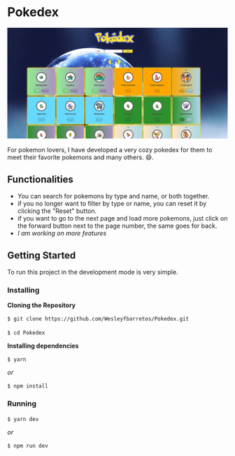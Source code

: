 # Pokedex

![Preview-Screens](https://github.com/Wesleyfbarretos/Pokedex/blob/main/src/images/Dex-print.png)

For pokemon lovers, I have developed a very cozy pokedex for them to meet their favorite pokemons and many others. 😄.

## Functionalities

- You can search for pokemons by type and name, or both together.
- if you no longer want to filter by type or name, you can reset it by clicking the "Reset" button.
- if you want to go to the next page and load more pokemons, just click on the forward button next to the page number, the same goes for back.
- _I am working on more features_

## Getting Started

To run this project in the development mode is very simple.

### Installing

**Cloning the Repository**

```
$ git clone https://github.com/Wesleyfbarretos/Pokedex.git

$ cd Pokedex
```

**Installing dependencies**

```
$ yarn
```

_or_

```
$ npm install
```

### Running

```
$ yarn dev
```

_or_

```
$ npm run dev
```
